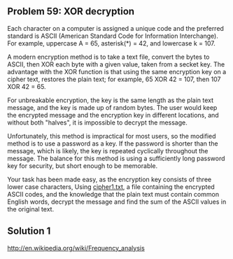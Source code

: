 ## Problem 59: XOR decryption

Each character on a computer is assigned a unique code and the
preferred standard is ASCII (American Standard Code for Information
Interchange). For example, uppercase A = 65, asterisk(*) = 42, and
lowercase k = 107.

A modern encryption method is to take a text file, convert the bytes
to ASCII, then XOR each byte with a given value, taken from a secket
key. The advantage with the XOR function is that using the same
encryption key on a cipher text, restores the plain text; for example,
65 XOR 42 = 107, then 107 XOR 42 = 65.

For unbreakable encryption, the key is the same length as the plain
text message, and the key is made up of random bytes. The user would
keep the encrypted message and the encryption key in different
locations, and without both "halves", it is impossible to decrypt the
message.

Unfortunately, this method is impractical for most users, so the
modified method is to use a password as a key. If the password is
shorter than the message, which is likely, the key is repeated
cyclically throughout the message. The balance for this method is
using a sufficiently long password key for security, but short enough
to be memorable.

Your task has been made easy, as the encryption key consists of three
lower case characters, Using [cipher1.txt](cipher1.txt), a file
containing the encrypted ASCII codes, and the knowledge that the plain
text must contain common English words, decrypt the message and find
the sum of the ASCII values in the original text.


## Solution 1

<http://en.wikipedia.org/wiki/Frequency_analysis>
